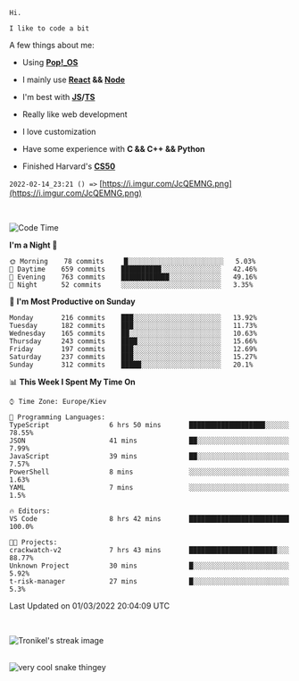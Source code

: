 ```
Hi.

I like to code a bit
```

A few things about me:

-   Using **[Pop!\_OS](https://pop.system76.com/)**

-   I mainly use **[React](https://reactjs.org/) && [Node](https://nodejs.org/en/)**

-   I'm best with **[JS](https://www.javascript.com/)/[TS](https://www.typescriptlang.org/)**

-   Really like web development

-   I love customization

-   Have some experience with **C && C++ && Python**

-   Finished Harvard's **[CS50](https://cs50.harvard.edu)**

`2022-02-14_23:21 () =>` [https://i.imgur.com/JcQEMNG.png](https://i.imgur.com/JcQEMNG.png)

<br>

<!--START_SECTION:waka-->
![Code Time](http://img.shields.io/badge/Code%20Time-397%20hrs%2013%20mins-blue)

**I'm a Night 🦉** 

```text
🌞 Morning    78 commits     █░░░░░░░░░░░░░░░░░░░░░░░░   5.03% 
🌆 Daytime    659 commits    ██████████░░░░░░░░░░░░░░░   42.46% 
🌃 Evening    763 commits    ████████████░░░░░░░░░░░░░   49.16% 
🌙 Night      52 commits     ░░░░░░░░░░░░░░░░░░░░░░░░░   3.35%

```
📅 **I'm Most Productive on Sunday** 

```text
Monday       216 commits    ███░░░░░░░░░░░░░░░░░░░░░░   13.92% 
Tuesday      182 commits    ███░░░░░░░░░░░░░░░░░░░░░░   11.73% 
Wednesday    165 commits    ██░░░░░░░░░░░░░░░░░░░░░░░   10.63% 
Thursday     243 commits    ████░░░░░░░░░░░░░░░░░░░░░   15.66% 
Friday       197 commits    ███░░░░░░░░░░░░░░░░░░░░░░   12.69% 
Saturday     237 commits    ███░░░░░░░░░░░░░░░░░░░░░░   15.27% 
Sunday       312 commits    █████░░░░░░░░░░░░░░░░░░░░   20.1%

```


📊 **This Week I Spent My Time On** 

```text
⌚︎ Time Zone: Europe/Kiev

💬 Programming Languages: 
TypeScript               6 hrs 50 mins       ███████████████████░░░░░░   78.55% 
JSON                     41 mins             ██░░░░░░░░░░░░░░░░░░░░░░░   7.99% 
JavaScript               39 mins             ██░░░░░░░░░░░░░░░░░░░░░░░   7.57% 
PowerShell               8 mins              ░░░░░░░░░░░░░░░░░░░░░░░░░   1.63% 
YAML                     7 mins              ░░░░░░░░░░░░░░░░░░░░░░░░░   1.5%

🔥 Editors: 
VS Code                  8 hrs 42 mins       █████████████████████████   100.0%

🐱‍💻 Projects: 
crackwatch-v2            7 hrs 43 mins       ██████████████████████░░░   88.77% 
Unknown Project          30 mins             █░░░░░░░░░░░░░░░░░░░░░░░░   5.92% 
t-risk-manager           27 mins             █░░░░░░░░░░░░░░░░░░░░░░░░   5.3%

```


 Last Updated on 01/03/2022 20:04:09 UTC
<!--END_SECTION:waka-->

<br>

<p><img align="center" src="https://github-readme-streak-stats.herokuapp.com/?user=Trunkelis&theme=dark" alt="Tronikel's streak image" /></p>

<br>

<img title="" src="https://raw.githubusercontent.com/Trunkelis/Trunkelis/output/github-contribution-grid-snake.svg" alt="very cool snake thingey" data-align="left">
